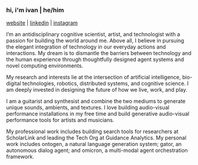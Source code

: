 ### hi, i'm ivan | he/him

[website](https://ivanleon.net) | [linkedin](https://www.linkedin.com/in/ivaneleon/) | [instagram](https://www.instagram.com/__ielm__/)

I’m an antidisciplinary cognitive scientist, artist, and technologist with a passion for building the world around me. Above all, I believe in pursuing the elegant integration of technology in our everyday actions and interactions. My dream is to dismantle the barriers between technology and the human experience through thoughtfully designed agent systems and novel computing environments.

My research and interests lie at the intersection of artificial intelligence, bio-digital technologies, robotics, distributed systems, and cognitive science.  I am deeply invested in designing the future of how we live, work, and play. 

I am a guitarist and synthesist and combine the two mediums to generate unique sounds, ambients, and textures. I love building audio-visual performance installations in my free time and build generative audio-visual performance tools for artists and musicians.

My professional work includes building search tools for researchers at ScholarLink and leading the Tech Org at Guidance Analytics. My personal work includes ontogen, a natural language generation system; gator, an autonomous dialog agent; and omicron, a multi-modal agent orchestration framework.
